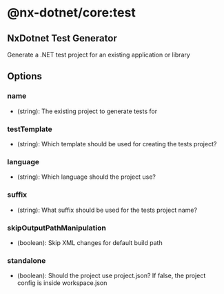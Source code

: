 # @nx-dotnet/core:test

## NxDotnet Test Generator

Generate a .NET test project for an existing application or library

## Options

### <span className="required">name</span>

- (string): The existing project to generate tests for

### <span className="required">testTemplate</span>

- (string): Which template should be used for creating the tests project?

### language

- (string): Which language should the project use?

### suffix

- (string): What suffix should be used for the tests project name?

### skipOutputPathManipulation

- (boolean): Skip XML changes for default build path

### standalone

- (boolean): Should the project use project.json? If false, the project config is inside workspace.json
